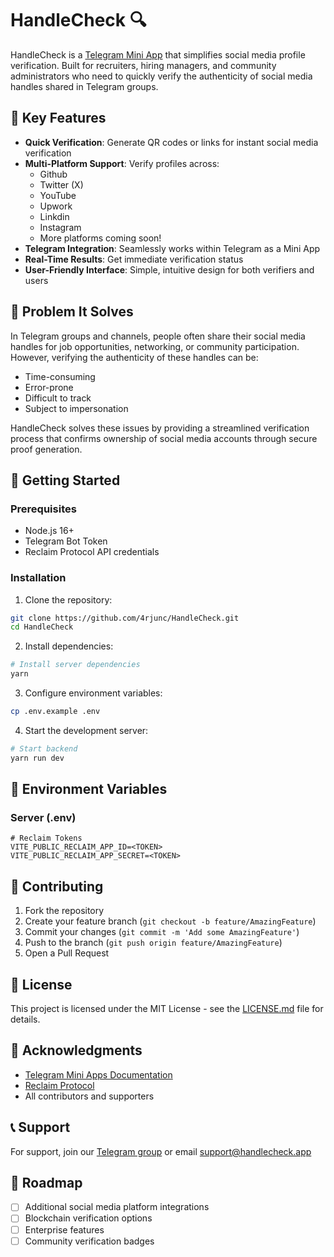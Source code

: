 # HandleCheck 🔍

HandleCheck is a [Telegram Mini App](https://t.me/HandleCheck_bot) that simplifies social media profile verification. Built for recruiters, hiring managers, and community administrators who need to quickly verify the authenticity of social media handles shared in Telegram groups.

## 🌟 Key Features

- **Quick Verification**: Generate QR codes or links for instant social media verification
- **Multi-Platform Support**: Verify profiles across:
  - Github
  - Twitter (X)
  - YouTube
  - Upwork
  - Linkdin
  - Instagram
  - More platforms coming soon!
- **Telegram Integration**: Seamlessly works within Telegram as a Mini App
- **Real-Time Results**: Get immediate verification status
- **User-Friendly Interface**: Simple, intuitive design for both verifiers and users

## 🎯 Problem It Solves

In Telegram groups and channels, people often share their social media handles for job opportunities, networking, or community participation. However, verifying the authenticity of these handles can be:

- Time-consuming
- Error-prone
- Difficult to track
- Subject to impersonation

HandleCheck solves these issues by providing a streamlined verification process that confirms ownership of social media accounts through secure proof generation.

<!-- ## 🛠️ Technical Architecture -->
<!---->
<!-- ``` -->
<!-- handlecheck/ -->
<!-- ├── client/                 # Frontend Telegram Mini App -->
<!-- ├── server/                 # Backend API server -->
<!-- ├── bot/                    # Telegram bot implementation -->
<!-- └── contracts/             # Smart contracts (optional for future token gating) -->
<!-- ``` -->
<!---->

## 🚀 Getting Started

### Prerequisites

- Node.js 16+
- Telegram Bot Token
- Reclaim Protocol API credentials

### Installation

1. Clone the repository:

```bash
git clone https://github.com/4rjunc/HandleCheck.git
cd HandleCheck
```

2. Install dependencies:

```bash
# Install server dependencies
yarn
```

3. Configure environment variables:

```bash
cp .env.example .env
```

4. Start the development server:

```bash
# Start backend
yarn run dev

```

## 🔑 Environment Variables

### Server (.env)

```
# Reclaim Tokens
VITE_PUBLIC_RECLAIM_APP_ID=<TOKEN>
VITE_PUBLIC_RECLAIM_APP_SECRET=<TOKEN>
```

## 🤝 Contributing

1. Fork the repository
2. Create your feature branch (`git checkout -b feature/AmazingFeature`)
3. Commit your changes (`git commit -m 'Add some AmazingFeature'`)
4. Push to the branch (`git push origin feature/AmazingFeature`)
5. Open a Pull Request

## 📄 License

This project is licensed under the MIT License - see the [LICENSE.md](LICENSE.md) file for details.

## 🙏 Acknowledgments

- [Telegram Mini Apps Documentation](https://core.telegram.org/bots/webapps)
- [Reclaim Protocol](https://www.reclaimprotocol.org/)
- All contributors and supporters

## 📞 Support

For support, join our [Telegram group](https://t.me/handlecheck_support) or email support@handlecheck.app

## 🚀 Roadmap

- [ ] Additional social media platform integrations
- [ ] Blockchain verification options
- [ ] Enterprise features
- [ ] Community verification badges
